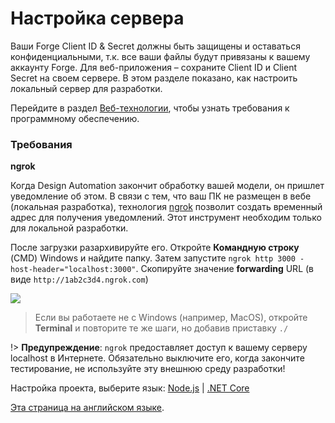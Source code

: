 # Настройка сервера

Ваши Forge Client ID & Secret должны быть защищены и оставаться конфиденциальными, т.к. все ваши файлы будут привязаны к вашему аккаунту Forge. Для веб-приложения – сохраните Client ID и Client Secret на своем сервере. В этом разделе показано, как настроить локальный сервер для разработки.

Перейдите в раздел [Веб-технологии](environment/tools/), чтобы узнать требования к программному обеспечению.

### Требования

**ngrok**

Когда Design Automation закончит обработку вашей модели, он пришлет уведомление об этом. В связи с тем, что ваш ПК не размещен в вебе (локальная разработка), технология [ngrok](https://ngrok.com/) позволит создать временный адрес для получения уведомлений. Этот инструмент необходим только для локальной разработки. 

После загрузки разархивируйте его. Откройте **Командную строку** (CMD) Windows и найдите папку. Затем запустите `ngrok http 3000 -host-header="localhost:3000"`. Скопируйте значение **forwarding** URL (в виде `http://1ab2c3d4.ngrok.com`)

![](/_media/designautomation/ngrok.gif)

> Если вы работаете не с Windows (например, MacOS), откройте **Terminal** и повторите те же шаги, но добавив приставку `./`

!> **Предупреждение**: `ngrok` предоставляет доступ к вашему серверу localhost в Интернете. Обязательно выключите его, когда закончите тестирование, не используйте эту внешнюю среду разработки!

Настройка проекта, выберитe язык: [Node.js](environment/setup/nodejs_da) | [.NET Core](environment/setup/netcore_da)

[Эта страница на английском языке](https://learnforge.autodesk.io/#/environment/setup/2legged_da).
